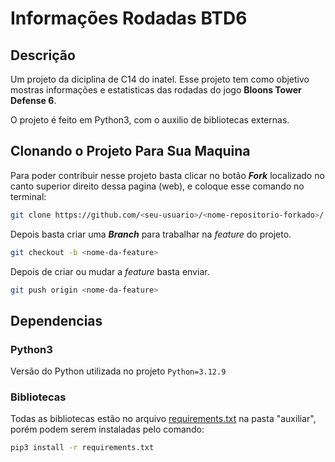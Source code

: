 # Informações Rodadas BTD6 

## Descrição
Um projeto da diciplina de C14 do inatel. Esse projeto tem como objetivo mostras informações e estatisticas das rodadas do jogo **Bloons Tower Defense 6**.

O projeto é feito em Python3, com o auxilio de bibliotecas externas.

## Clonando o Projeto Para Sua Maquina
Para poder contribuir nesse projeto basta clicar no botão ***Fork*** localizado no canto superior direito dessa pagina (web), e coloque esse comando no terminal:
```bash
git clone https://github.com/<seu-usuario>/<nome-repositorio-forkado>/.git
```

Depois basta criar uma ***Branch*** para trabalhar na *feature* do projeto.
```bash
git checkout -b <nome-da-feature>
```

Depois de criar ou mudar a *feature* basta enviar.
```bash
git push origin <nome-da-feature>
```

## Dependencias

### Python3
Versão do Python utilizada no projeto ``` Python=3.12.9 ```

### Bibliotecas
Todas as bibliotecas estão no arquivo [requirements.txt](./auxiliar/requirements.txt) na pasta "auxiliar", porém podem serem instaladas pelo comando:
```bash
pip3 install -r requirements.txt
```

